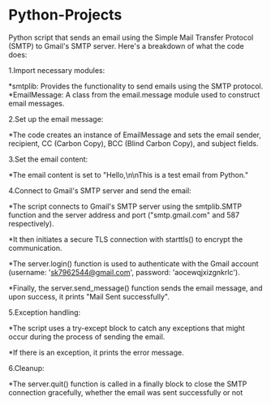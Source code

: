 # Python-Projects
Python script that sends an email using the Simple Mail Transfer Protocol (SMTP) to Gmail's SMTP server. Here's a breakdown of what the code does:

1.Import necessary modules:

*smtplib: Provides the functionality to send emails using the SMTP protocol.
*EmailMessage: A class from the email.message module used to construct email messages.

2.Set up the email message:

*The code creates an instance of EmailMessage and sets the email sender, recipient, CC (Carbon Copy), BCC (Blind Carbon Copy), and subject fields.

3.Set the email content:

*The email content is set to "Hello,\n\nThis is a test email from Python."

4.Connect to Gmail's SMTP server and send the email:

*The script connects to Gmail's SMTP server using the smtplib.SMTP function and the server address and port ("smtp.gmail.com" and 587 respectively).


*It then initiates a secure TLS connection with starttls() to encrypt the communication.

*The server.login() function is used to authenticate with the Gmail account (username: 'sk7962544@gmail.com', password: 'aocewqjxizgnkrlc').

*Finally, the server.send_message() function sends the email message, and upon success, it prints "Mail Sent successfully".

5.Exception handling:

*The script uses a try-except block to catch any exceptions that might occur during the process of sending the email.

*If there is an exception, it prints the error message.

6.Cleanup:

*The server.quit() function is called in a finally block to close the SMTP connection gracefully, whether the email was sent successfully or not

